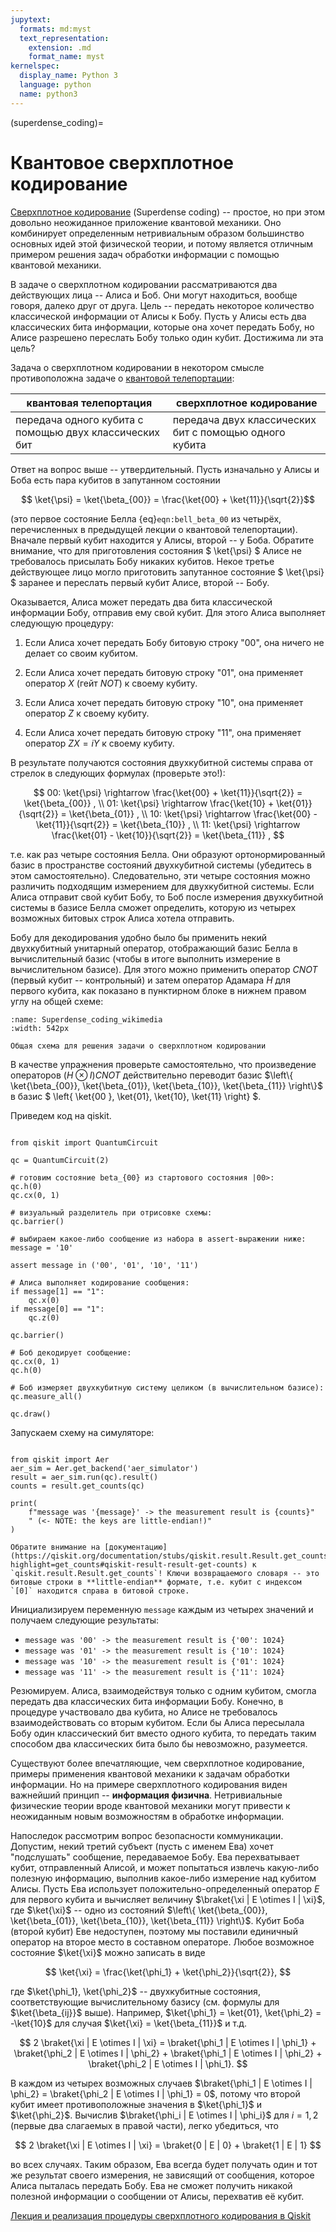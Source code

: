 ```yaml
---
jupytext:
  formats: md:myst
  text_representation:
    extension: .md
    format_name: myst
kernelspec:
  display_name: Python 3
  language: python
  name: python3
---
```


(superdense_coding)=

# Квантовое сверхплотное кодирование

[Сверхплотное кодирование](https://ru.wikipedia.org/wiki/Квантовое_сверхплотное_кодирование) (Superdense coding) -- простое, но при этом довольно неожиданное приложение квантовой механики. Оно комбинирует определенным нетривиальным образом большинство основных идей этой физической теории, и потому является отличным примером решения задач обработки информации с помощью квантовой механики.

В задаче о сверхплотном кодировании рассматриваются два действующих лица -- Алиса и Боб. Они могут находиться, вообще говоря, далеко друг от друга. Цель -- передать некоторое количество классической информации от Алисы к Бобу. Пусть у Алисы есть два классических бита информации, которые она хочет передать Бобу, но Алисе разрешено переслать Бобу только один кубит. Достижима ли эта цель?

Задача о сверхплотном кодировании в некотором смысле противоположна задаче о [квантовой телепортации](quantum_teleportation):

квантовая телепортация | сверхплотное кодирование
-----------------------|-------------------------
передача одного кубита с помощью двух классических бит | передача двух классических бит с помощью одного кубита

Ответ на вопрос выше -- утвердительный. Пусть изначально у Алисы и Боба есть пара кубитов в запутанном состоянии

$$ \ket{\psi} = \ket{\beta_{00}} = \frac{\ket{00} + \ket{11}}{\sqrt{2}}$$

(это первое состояние Белла {eq}`eqn:bell_beta_00` из четырёх, перечисленных в предыдущей лекции о квантовой телепортации). Вначале первый кубит находится у Алисы, второй -- у Боба. Обратите внимание, что для приготовления состояния $ \ket{\psi} $ Алисе не требовалось присылать Бобу никаких кубитов. Некое третье действующее лицо могло приготовить запутанное состояние $ \ket{\psi} $ заранее и переслать первый кубит Алисе, второй -- Бобу.

Оказывается, Алиса может передать два бита классической информации Бобу, отправив ему свой кубит. Для этого Алиса выполняет следующую процедуру:

1. Если Алиса хочет передать Бобу битовую строку "00", она ничего не делает со своим кубитом.

2. Если Алиса хочет передать битовую строку "01", она применяет оператор $X$ (гейт $NOT$) к своему кубиту.

3. Если Алиса хочет передать битовую строку "10", она применяет оператор $Z$ к своему кубиту.

4. Если Алиса хочет передать битовую строку "11", она применяет оператор $ZX = iY$ к своему кубиту.

В результате получаются состояния двухкубитной системы справа от стрелок в следующих формулах (проверьте это!):

$$
00: \ket{\psi} \rightarrow \frac{\ket{00} + \ket{11}}{\sqrt{2}} = \ket{\beta_{00}} , \\
01: \ket{\psi} \rightarrow \frac{\ket{10} + \ket{01}}{\sqrt{2}} = \ket{\beta_{01}} , \\
10: \ket{\psi} \rightarrow \frac{\ket{00} - \ket{11}}{\sqrt{2}} = \ket{\beta_{10}} , \\
11: \ket{\psi} \rightarrow \frac{\ket{01} - \ket{10}}{\sqrt{2}} = \ket{\beta_{11}} ,
$$

т.е. как раз четыре состояния Белла. Они образуют ортонормированный базис в пространстве состояний двухкубитной системы (убедитесь в этом самостоятельно). Следовательно, эти четыре состояния можно различить подходящим измерением для двухкубитной системы. Если Алиса отправит свой кубит Бобу, то Боб после измерения двухкубитной системы в базисе Белла сможет определить, которую из четырех возможных битовых строк Алиса хотела отправить.

Бобу для декодирования удобно было бы применить некий двухкубитный унитарный оператор, отображающий базис Белла в вычислительный базис (чтобы в итоге выполнить измерение в вычислительном базисе). Для этого можно применить оператор $CNOT$ (первый кубит -- контрольный) и затем оператор Адамара $H$ для первого кубита, как показано в пунктирном блоке в нижнем правом углу на общей схеме:

```{figure} /_static/qcalgo/superdense_coding/Superdense_coding_wikimedia.png
:name: Superdense_coding_wikimedia
:width: 542px

Общая схема для решения задачи о сверхплотном кодировании
```

В качестве упражнения проверьте самостоятельно, что произведение операторов $(H \otimes I) CNOT$ действительно переводит базис $\left\{ \ket{\beta_{00}}, \ket{\beta_{01}}, \ket{\beta_{10}}, \ket{\beta_{11}} \right\}$ в базис $ \left\{ \ket{00 }, \ket{01}, \ket{10}, \ket{11} \right\} $.

Приведем код на qiskit.

```{code-cell} ipython3

from qiskit import QuantumCircuit

qc = QuantumCircuit(2)

# готовим состояние beta_{00} из стартового состояния |00>:
qc.h(0)
qc.cx(0, 1)

# визуальный разделитель при отрисовке схемы:
qc.barrier()

# выбираем какое-либо сообщение из набора в assert-выражении ниже:
message = '10'

assert message in ('00', '01', '10', '11')

# Алиса выполняет кодирование сообщения:
if message[1] == "1":
    qc.x(0)
if message[0] == "1":
    qc.z(0)

qc.barrier()

# Боб декодирует сообщение:
qc.cx(0, 1)
qc.h(0)

# Боб измеряет двухкубитную систему целиком (в вычислительном базисе):
qc.measure_all()

qc.draw()
```

Запускаем схему на симуляторе:

```{code-cell} ipython3

from qiskit import Aer
aer_sim = Aer.get_backend('aer_simulator')
result = aer_sim.run(qc).result()
counts = result.get_counts(qc)

print(
    f"message was '{message}' -> the measurement result is {counts}"
    " (<- NOTE: the keys are little-endian!)"
)
```

```{admonition} RTFM!
Обратите внимание на [документацию](https://qiskit.org/documentation/stubs/qiskit.result.Result.get_counts.html?highlight=get_counts#qiskit-result-result-get-counts) к `qiskit.result.Result.get_counts`! Ключи возвращаемого словаря -- это битовые строки в **little-endian** формате, т.е. кубит с индексом `[0]` находится справа в битовой строке.
```

Инициализируем переменную `message` каждым из четырех значений и получаем следующие результаты:

+   `message was '00' -> the measurement result is {'00': 1024}`
+   `message was '01' -> the measurement result is {'10': 1024}`
+   `message was '10' -> the measurement result is {'01': 1024}`
+   `message was '11' -> the measurement result is {'11': 1024}`

Резюмируем. Алиса, взаимодействуя только с одним кубитом, смогла передать два классических бита информации Бобу. Конечно, в процедуре участвовало два кубита, но Алисе не требовалось взаимодействовать со вторым кубитом. Если бы Алиса пересылала Бобу один классический бит вместо одного кубита, то передать таким способом два классических бита было бы невозможно, разумеется.

Существуют более впечатляющие, чем сверхплотное кодирование, примеры применения квантовой механики к задачам обработки информации. Но на примере сверхплотного кодирования виден важнейший принцип -- **информация физична**. Нетривиальные физические теории вроде квантовой механики могут привести к неожиданным новым возможностям в обработке информации.

Напоследок рассмотрим вопрос безопасности коммуникации. Допустим, некий третий субъект (пусть с именем Ева) хочет "подслушать" сообщение, передаваемое Бобу. Ева перехватывает кубит, отправленный Алисой, и может попытаться извлечь какую-либо полезную информацию, выполнив какое-либо измерение над кубитом Алисы. Пусть Ева использует положительно-определенный оператор $E$ для первого кубита и вычисляет величину $\braket{\xi | E \otimes I | \xi}$, где $\ket{\xi}$ -- одно из состояний $\left\{ \ket{\beta_{00}}, \ket{\beta_{01}}, \ket{\beta_{10}}, \ket{\beta_{11}} \right\}$. Кубит Боба (второй кубит) Еве недоступен, поэтому мы поставили единичный оператор на второе место в составном операторе. Любое возможное состояние $\ket{\xi}$ можно записать в виде

$$
\ket{\xi} = \frac{\ket{\phi_1} + \ket{\phi_2}}{\sqrt{2}},
$$

где $\ket{\phi_1}, \ket{\phi_2}$ -- двухкубитные состояния, соответствующие вычислительному базису (см. формулы для $\ket{\beta_{ij}}$ выше). Например, $\ket{\phi_1} = \ket{01}, \ket{\phi_2} = -\ket{10}$ для случая $\ket{\xi} = \ket{\beta_{11}}$ и т.д.

$$
2 \braket{\xi | E \otimes I | \xi} =
    \braket{\phi_1 | E \otimes I | \phi_1} +
    \braket{\phi_2 | E \otimes I | \phi_2} +
    \braket{\phi_1 | E \otimes I | \phi_2} +
    \braket{\phi_2 | E \otimes I | \phi_1}.
$$

В каждом из четырех возможных случаев $\braket{\phi_1 | E \otimes I | \phi_2} = \braket{\phi_2 | E \otimes I | \phi_1} = 0$, потому что второй кубит имеет противоположные значения в $\ket{\phi_1}$ и $\ket{\phi_2}$. Вычислив $\braket{\phi_i | E \otimes I | \phi_i}$ для $i = 1, 2$ (первые два слагаемых в правой части), легко убедиться, что

$$
2 \braket{\xi | E \otimes I | \xi} =
    \braket{0 | E | 0} +
    \braket{1 | E | 1}
$$

во всех случаях. Таким образом, Ева всегда будет получать один и тот же результат своего измерения, не зависящий от сообщения, которое Алиса пыталась передать Бобу. Ева не сможет получить никакой полезной информации о сообщении от Алисы, перехватив её кубит.

[Лекция и реализация процедуры сверхплотного кодирования в Qiskit](https://qiskit.org/textbook/ch-algorithms/superdense-coding.html)
